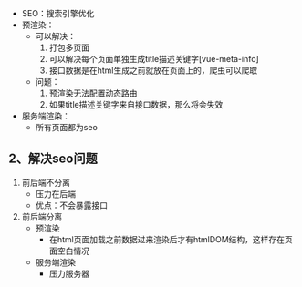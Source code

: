+ SEO：搜索引擎优化
+ 预渲染：
	+ 可以解决：
		1. 打包多页面
		2. 可以解决每个页面单独生成title描述关键字\[vue-meta-info\]
		3. 接口数据是在html生成之前就放在页面上的，爬虫可以爬取
	+ 问题：
		1. 预渲染无法配置动态路由
		2. 如果title描述关键字来自接口数据，那么将会失效
+ 服务端渲染：
	+ 所有页面都为seo
## 2、解决seo问题
1. 前后端不分离
	+ 压力在后端
	+ 优点：不会暴露接口
1. 前后端分离
	+ 预渲染
		+ 在html页面加载之前数据过来渲染后才有htmlDOM结构，这样存在页面空白情况
	+ 服务端渲染
		+ 压力服务器